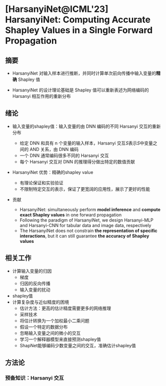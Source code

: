 # [HarsanyiNet@ICML'23] HarsanyiNet: Computing Accurate Shapley Values in a Single Forward Propagation

## 摘要

- HarsanyiNet 对输入样本进行推断，并同时计算单次前向传播中输入变量的**精确** Shapley 值

- HarsanyiNet 的设计理论基础是 Shapley 值可以重新表述为网络编码的 Harsanyi 相互作用的重新分布



## 绪论

- 输入变量的shapley值：输入变量的由 DNN 编码的不同 Harsanyi 交互的重新分布
  - 给定 DNN 和具有 n 个变量的输入样本，Harsanyi 交互$S$表示$S$中变量之间的 AND 关系，由 DNN 编码
  - 一个 DNN 通常编码很多不同的 Harsanyi 交互
  - 每个 Harsanyi 交互对 DNN 的推理得分做出特定的数值贡献

- HarsanyiNet 优势：精确的shapley value
  - 有理论保证和实验验证
  - 不限制特定交互的表示，保证了更宽阔的应用性，展示了更好的性能
- 贡献
  - HarsanyiNet: simultaneously perform **model inference** and **compute exact Shapley values** in one forward propagation
  - Following the paradigm of HarsanyiNet, we design Harsanyi-MLP and Harsanyi-CNN for tabular data and image data, respectively
  - The HarsanyiNet does not constrain **the representation of specific interactions**, but it can still guarantee **the accuracy of Shapley values**



## 相关工作

- 计算输入变量的归因
  - 梯度
  - 归因的反向传播
  - 输入变量的扰动
- shapley值
- 计算复杂度与近似精度的困境
  - 估计方法：更高的估计精度需要更多的网络推理
  - 采样技术
  - 将估计转换为一个加权最小二乘问题
  - 假设一个特定的数据分布
  - 忽略输入变量之间的微小的交互
  - 学习一个解释器模型来直接预测shapley值
  - ShapNet能够编码少数变量之间的交互，准确估计shapley值



## 方法论

### 预备知识：Harsanyi 交互